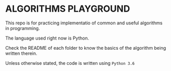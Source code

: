# ALGORITHMS PLAYGROUND
This repo is for practicing implementatio of common and useful algorithms in programming.

The language used right now is Python.

Check the README of each folder to know the basics of the algorithm being written therein.

Unless otherwise stated, the code is written using `Python 3.6`